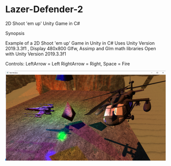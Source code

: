 # Lazer-Defender-2
2D Shoot 'em up' Unity Game in C#

Synopsis

Example of a 2D Shoot 'em up' Game in Unity in C#
Uses Unity Version 2019.3.3f1 , Display 480x800 Glfw, Assimp and Glm math libraries
Open with Unity Version 2019.3.3f1

Controls: LeftArrow = Left RightArrow = Right, Space = Fire

![](https://github.com/cjd2207/OpenGLScene/blob/master/OpenGLScene.png)
